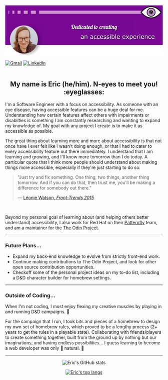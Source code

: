 <img alt="A banner with the text, 'dedicated to creating an accessible experience.'" src="./gitbanner.png">

<a href="mailto:ejo10488@gmail.com"><img alt="Gmail" src="https://img.shields.io/badge/Gmail-D14836?style=for-the-badge&logo=gmail&logoColor=white" /></a>
<a href="https://www.linkedin.com/in/ericolkowski/"><img alt="LinkedIn" src="https://img.shields.io/badge/linkedin%20-%230077B5.svg?&style=for-the-badge&logo=linkedin&logoColor=white" /></a>
<br><br>
<h2 align="center">My name is Eric (he/him). N-eyes to meet you! :eyeglasses:</h2>

I'm a Software Engineer with a focus on accessibility. As someone with an eye disease, having accessible features can be a huge deal for me. Understanding how certain features affect others with impairments or disabilties is something I am constantly researching and wanting to expand my knowledge of. My goal with any project I create is to make it as accessible as possible.

The great thing about learning more and more about accessibility is that not once have I ever felt like I wasn't doing enough, or that I had to cater to every accessibility feature out there immediately. I understand that I am learning and growing, and I'll know more tomorrow than I do today. A particular quote that I think more people should understand about making things more accessible, especially if they're just starting to do so:

> "Just try and fix something. One thing, two things, another thing tomorrow. And if you can do that, then trust me, you'll be making a difference for somebody out there."
>
>  — [Léonie Watson, *Front-Trends 2015*](https://www.youtube.com/watch?v=qdB8SRhqvFc&t=1418s)

<br>

Beyond my personal goal of learning about (and helping others better understand) accessibility, I also work for Red Hat on their [Patternfly](https://www.patternfly.org/v4/) team, and am a maintainer for the [The Odin Project](https://www.theodinproject.com/). 

---

### Future Plans...

- Expand my back-end knowledge to evolve from strictly front-end work.
- Continue making contributions to The Odin Project, and look for other open source contribution opportunities.
- Checkoff some of the personal project ideas on my to-do list, including a D&D character builder for homebrew settings.

---

### Outside of Coding...

When I'm not coding, I most enjoy flexing my creative muscles by playing in and running D&D campaigns. :game_die:

For the campaign that I run, I took bits and pieces of a homebrew to design my own set of homebrew rules, which proved to be a lengthy process (2+ years to get the rules in a playable state). Collaborating with friends/players to create something together, built from the ground up by nothing but our imaginations, and having endless possibilities... I guess learning to become a web developer was only :game_die: natural. :game_die:

---
<div align="center">
  
![Eric's GitHub stats](https://github-readme-stats.vercel.app/api?username=thatblindgeye&hide=stars&show_icons=true&theme=midnight-purple&include_all_commits=true)

[![Eric's top langs](https://github-readme-stats.vercel.app/api/top-langs/?username=thatblindgeye&layout=compact&theme=midnight-purple&langs_count=6)](https://github.com/thatblindgeye/github-readme-stats)
  
</div>
